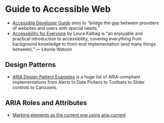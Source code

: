 # Guide to Accessible Web

- [Accessible Developer Guide](https://www.accessibility-developer-guide.com/introduction/) aims to “bridge the gap between providers of websites and users with special needs.”
- [Accessibility for Everyone](https://abookapart.com/products/accessibility-for-everyone) by Laura Kalbag is “an enjoyable and practical introduction to accessibility, covering everything from background knowledge to front-end implementation (and many things between).” — Léonie Watson

## Design Patterns

- [ARIA Design Pattern Examples](https://www.w3.org/TR/wai-aria-practices/examples/) is a huge list of ARIA-compliant implementations from Alerts to Date Pickers to Toolbars to Slider controls to Carousels.

## ARIA Roles and Attributes

- [Marking elements as the current one using aria-current](https://www.accessibility-developer-guide.com/examples/sensible-aria-usage/current/)
